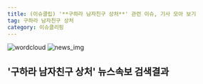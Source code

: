 ```yaml
---
title: (이슈클립) '**구하라 남자친구 상처**' 관련 이슈, 기사 모아 보기
tag: 구하라 남자친구 상처
category: 이슈클리핑
---
```

![wordcloud](https://s3.ap-northeast-2.amazonaws.com/lyrics101-wordcloud/2018-09-16-1537080457.png)
![news_img](https://user-images.githubusercontent.com/42597476/44507050-1206f400-a6e4-11e8-8d98-7ffbfebb353f.png)
## **'**구하라 남자친구 상처**'** 뉴스속보 검색결과

